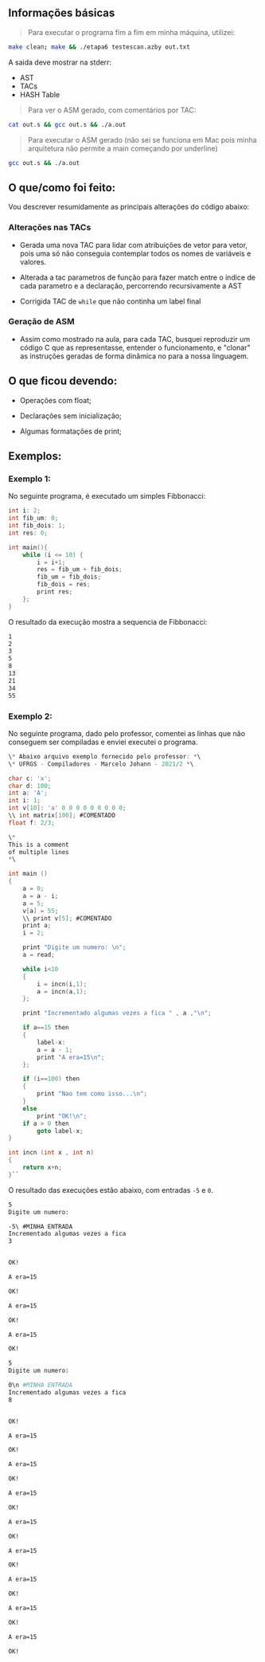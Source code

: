 ## Informações básicas

> Para executar o programa fim a fim em minha máquina, utilizei:

```bash
make clean; make && ./etapa6 testescan.azby out.txt 
```

A saida deve mostrar na stderr:

- AST
- TACs
- HASH Table

> Para ver o ASM gerado, com comentários por TAC:

 ```bash
 cat out.s && gcc out.s && ./a.out
 ```
> Para executar o ASM gerado (não sei se funciona em Mac pois minha arquitetura não permite a main começando por underline)

````bash
gcc out.s && ./a.out
````



## O que/como foi feito:

Vou descrever resumidamente as principais alterações do código abaixo:

### Alterações nas TACs

- Gerada uma nova TAC para lidar com atribuições de vetor para vetor, pois uma só não conseguia contemplar todos os nomes de variáveis e valores.

- Alterada a tac parametros de função para fazer match entre o índice de cada parametro e a declaração, percorrendo recursivamente a AST
- Corrigida TAC de `while` que não continha um label final

### Geração de ASM

- Assim como mostrado na aula, para cada TAC, busquei reproduzir um código C que as representasse, entender o funcionamento, e "clonar" as instruções geradas de forma dinâmica no para a nossa linguagem.

## O que ficou devendo:

- Operações com float;

- Declarações sem inicialização;
- Algumas formatações de print;

## Exemplos:

### Exemplo 1:

No seguinte programa, é executado um simples Fibbonacci:

```c
int i: 2;
int fib_um: 0;
int fib_dois: 1;
int res: 0;

int main(){
    while (i <= 10) {
        i = i+1;
        res = fib_um + fib_dois;
        fib_um = fib_dois;
        fib_dois = res;
        print res;
    };
}
```

O resultado da execução mostra a sequencia de Fibbonacci:

```bash
1
2
3
5
8
13
21
34
55
```



### Exemplo 2:

No seguinte programa, dado pelo professor, comentei as linhas que não conseguem ser compiladas e enviei executei o programa.

````c
\* Abaixo arquivo exemplo fornecido pelo professor: *\
\* UFRGS - Compiladores - Marcelo Johann - 2021/2 *\

char c: 'x';
char d: 100;
int a: 'A';
int i: 1;
int v[10]: 'a' 0 0 0 0 0 0 0 0 0;
\\ int matrix[100]; #COMENTADO 
float f: 2/3;

\*
This is a comment 
of multiple lines
*\

int main ()
{
    a = 0;
    a = a - i;
    a = 5;
    v[a] = 55;
    \\ print v[5]; #COMENTADO
    print a;
    i = 2;

    print "Digite um numero: \n";
    a = read;

    while i<10
    {
        i = incn(i,1);
        a = incn(a,1);
    };

    print "Incrementado algumas vezes a fica " , a ,"\n";

    if a==15 then
    {
        label-x:
        a = a - 1;
        print "A era=15\n";
    };

    if (i==100) then
    {
        print "Nao tem como isso...\n";
    }
    else
        print "OK!\n";
    if a > 0 then 
        goto label-x;
}

int incn (int x , int n)
{
    return x+n;
}``
````

O resultado das execuções estão abaixo, com entradas `-5` e `0`.

```bash
5
Digite um numero: 

-5\ #MINHA ENTRADA
Incrementado algumas vezes a fica 
3


OK!

A era=15

OK!

A era=15

OK!

A era=15

OK!


```

```bash
5
Digite um numero: 

0\n #MINHA ENTRADA
Incrementado algumas vezes a fica 
8


OK!

A era=15

OK!

A era=15

OK!

A era=15

OK!

A era=15

OK!

A era=15

OK!

A era=15

OK!

A era=15

OK!

A era=15

OK!
